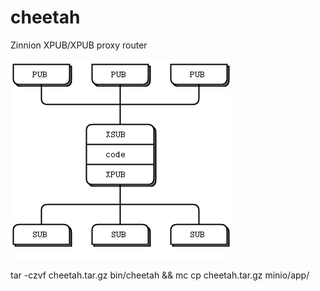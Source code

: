 # cheetah
Zinnion XPUB/XPUB proxy router

![XPUB / XSUB Proxy](xpubxsub.png)

tar -czvf cheetah.tar.gz bin/cheetah && mc cp cheetah.tar.gz minio/app/

